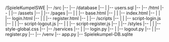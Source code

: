 /SpieleKumpelSWE
|--     /src
|--     |-- /database
|--     |   |-- users.sql
|--     |-- /html
|--     |   |-- /assets
|--     |   |-- /pages
|--     |   |   |-- base.html
|--     |   |   |-- index.html
|--     |   |   |-- login.html
|--     |   |   |-- register.html
|--     |   |-- /scripts
|--     |   |   |-- script-login.js
|--     |   |   |-- script-logout.js
|--     |   |   |-- script-register.js
|--     |   |-- /styles
|--     |   |   |-- style-global.css
|--     |-- /services
|--     |   |-- login.py
|--     |   |-- logout.py
|--     |   |-- register.py
|--     |-- /venv
|--     app.py
|--     Spielekumpel-DB.sqlite